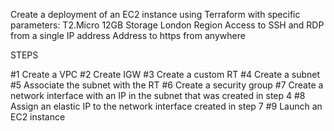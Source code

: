 Create a deployment of an EC2 instance using Terraform with specific parameters:
T2.Micro
12GB Storage
London Region
Access to SSH and RDP from a single IP address
Address to https from anywhere

STEPS

#1 Create a VPC
#2 Create IGW
#3 Create a custom RT
#4 Create a subnet
#5 Associate the subnet with the RT
#6 Create a security group
#7 Create a network interface with an IP in the subnet that was created in step 4
#8 Assign an elastic IP to the network interface created in step 7
#9 Launch an  EC2 instance
